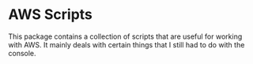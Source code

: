 # AWS Scripts

This package contains a collection of scripts that are useful for working with AWS. It mainly deals with certain things that I still had to do with the console.
